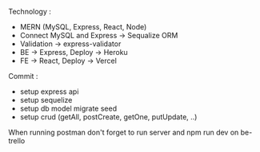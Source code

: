 Technology : 
- MERN (MySQL, Express, React, Node)
- Connect MySQL and Express -> Sequalize ORM
- Validation -> express-validator
- BE -> Express, Deploy -> Heroku
- FE -> React, Deploy -> Vercel

Commit :
- setup express api
- setup sequelize
- setup db model migrate seed
- setup crud (getAll, postCreate, getOne, putUpdate, ..)

When running postman don't forget to run server and npm run dev on be-trello
